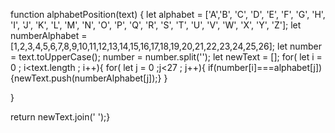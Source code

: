 function alphabetPosition(text) {
  let alphabet = ['A','B', 'C', 'D', 'E', 'F', 'G', 'H', 'I', 'J', 'K', 'L', 'M', 'N', 'O', 'P', 'Q', 'R', 'S', 'T', 'U', 'V', 'W', 'X', 'Y', 'Z'];
  let numberAlphabet  = [1,2,3,4,5,6,7,8,9,10,11,12,13,14,15,16,17,18,19,20,21,22,23,24,25,26];
  let number = text.toUpperCase();
   number = number.split('');
  let newText = [];
  for( let i = 0 ; i<text.length ; i++){
    for( let j = 0 ;j<27 ; j++){
    if(number[i]===alphabet[j])
      {newText.push(numberAlphabet[j]);}
    }
      
  }
  
  return newText.join(' ');}